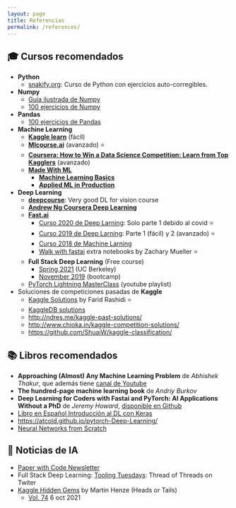 ```yaml
---
layout: page
title: Referencias
permalink: /references/
---
```



## 🎓 Cursos recomendados

- **Python**
  - [snakify.org](https://snakify.org/en): Curso de Python con ejercicios auto-corregibles.
- **Numpy**
  - [Guía ilustrada de Numpy](https://medium.com/better-programming/numpy-illustrated-the-visual-guide-to-numpy-3b1d4976de1d)
  - [100 ejercicios de Numpy](https://github.com/rougier/numpy-100)
- **Pandas**
  - [100 ejercicios de Pandas](https://github.com/ajcr/100-pandas-puzzles)
- **Machine Learning**
  - [**Kaggle learn**](https://www.kaggle.com/learn) (fácil)
  - [**Mlcourse.ai**](http://mlcourse.ai) (avanzado) ⭐
  - [**Coursera: How to Win a Data Science Competition: Learn from Top Kagglers**](https://www.coursera.org/learn/competitive-data-science) (avanzado)
  - [**Made With ML**](https://madewithml.com/)
    - [**Machine Learning Basics**](https://github.com/madewithml/basics)
    - [**Applied ML in Production**](https://madewithml.com/courses/applied-ml-in-production)
- **Deep Learning**
  - [**deepcourse**](https://arthurdouillard.com/deepcourse): Very good DL for vision course
  - [**Andrew Ng Coursera Deep Learning**](https://www.coursera.org/specializations/deep-learning#courses)
  - [**Fast.ai**](http://fast.ai)
    - [Curso 2020 de Deep Larning](https://course.fast.ai): Solo parte 1 debido al covid ⭐
    - [Curso 2019 de Deep Larning](https://course19.fast.ai): Parte 1 (fácil) y 2 (avanzado) ⭐
    - [Curso 2018 de Machine Larning](http://course18.fast.ai/ml)
    - [Walk with fastai](https://walkwithfastai.com) extra notebooks by Zachary Mueller ⭐
  - **Full Stack Deep Learning** (Free course)
    - [Spring 2021](https://docs.google.com/document/d/e/2PACX-1vSSSHcahlrJRvVq4qRKDX2jYLjhgpbWZjqmDcWZ7w3FWItZrlSKw6GY7rcSj5ZkJr6M0DaR8QbKCd8S/pub) (UC Berkeley)
    - [November 2019](https://course.fullstackdeeplearning.com) (bootcamp)
  - [PyTorch Lightning MasterClass](https://www.youtube.com/playlist?list=PLaMu-SDt_RB5NUm67hU2pdE75j6KaIOv2) (youtube playlist)
- Soluciones de competiciones pasadas de **Kaggle**
  - [Kaggle Solutions](https://farid.one/kaggle-solutions) by Farid Rashidi ⭐
  - [KaggleDB solutions](https://kaggledb.com/solutions)
  - http://ndres.me/kaggle-past-solutions/
  - http://www.chioka.in/kaggle-competition-solutions/
  - https://github.com/ShuaiW/kaggle-classification/


## 📚 Libros recomendados

- **Approaching (Almost) Any Machine Learning Problem** de *Abhishek Thakur*, que además tiene [canal de Youtube](https://www.youtube.com/channel/UCBPRJjIWfyNG4X-CRbnv78A)
- **The hundred-page machine learning book** de *Andriy Burkov*
- **Deep Learning for Coders with Fastai and PyTorch: AI Applications Without a PhD** de *Jeremy Howard*, [disponible en Github](https://github.com/fastai/fastbook)
- [Libro en Español Introducción al DL con Keras](https://torres.ai/deep-learning-inteligencia-artificial-keras)
- https://atcold.github.io/pytorch-Deep-Learning/
- [Neural Networks from Scratch](https://nnfs.io)


## 📰 Noticias de IA

- [Paper with Code Newsletter](https://paperswithcode.com/newsletter)
- Full Stack Deep Learning: [Tooling Tuesdays](https://twitter.com/full_stack_dl/status/1343997170802806784): Thread of Threads on Twiter
- [Kaggle Hidden Gems](https://twitter.com/hashtag/KaggleHiddenGems) by Martin Henze (Heads or Tails)
  - [Vol. 74](https://www.kaggle.com/general/276641) 6 oct 2021
